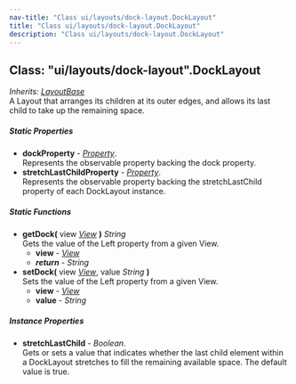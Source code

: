 ```yaml
---
nav-title: "Class ui/layouts/dock-layout.DockLayout"
title: "Class ui/layouts/dock-layout.DockLayout"
description: "Class ui/layouts/dock-layout.DockLayout"
---
```

## Class: "ui/layouts/dock-layout".DockLayout  
_Inherits:_ [_LayoutBase_](../../../ui/layouts/layout-base/LayoutBase.md)  
A Layout that arranges its children at its outer edges, and allows its last child to take up the remaining space. 

##### Static Properties
 - **dockProperty** - [_Property_](../../../ui/core/dependency-observable/Property.md).    
  Represents the observable property backing the dock property.
 - **stretchLastChildProperty** - [_Property_](../../../ui/core/dependency-observable/Property.md).    
  Represents the observable property backing the stretchLastChild property of each DockLayout instance.

##### Static Functions
 - **getDock(** view [_View_](../../../ui/core/view/View.md) **)** _String_  
     Gets the value of the Left property from a given View.
   - **view** - [_View_](../../../ui/core/view/View.md)
   - _**return**_ - _String_
 - **setDock(** view [_View_](../../../ui/core/view/View.md), value _String_ **)**  
     Sets the value of the Left property from a given View.
   - **view** - [_View_](../../../ui/core/view/View.md)
   - **value** - _String_

##### Instance Properties
 - **stretchLastChild** - _Boolean_.    
  Gets or sets a value that indicates whether the last child element within a DockLayout stretches to fill the remaining available space.
The default value is true.